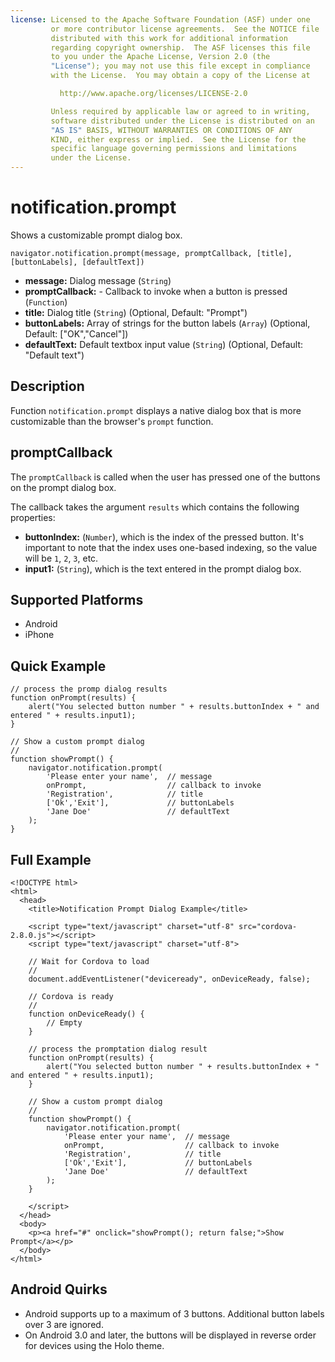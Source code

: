 ```yaml
---
license: Licensed to the Apache Software Foundation (ASF) under one
         or more contributor license agreements.  See the NOTICE file
         distributed with this work for additional information
         regarding copyright ownership.  The ASF licenses this file
         to you under the Apache License, Version 2.0 (the
         "License"); you may not use this file except in compliance
         with the License.  You may obtain a copy of the License at

           http://www.apache.org/licenses/LICENSE-2.0

         Unless required by applicable law or agreed to in writing,
         software distributed under the License is distributed on an
         "AS IS" BASIS, WITHOUT WARRANTIES OR CONDITIONS OF ANY
         KIND, either express or implied.  See the License for the
         specific language governing permissions and limitations
         under the License.
---
```


notification.prompt
====================

Shows a customizable prompt dialog box.

    navigator.notification.prompt(message, promptCallback, [title], [buttonLabels], [defaultText])

- __message:__ Dialog message (`String`)
- __promptCallback:__ - Callback to invoke when a button is pressed (`Function`)
- __title:__ Dialog title (`String`) (Optional, Default: "Prompt")
- __buttonLabels:__ Array of strings for the button labels (`Array`) (Optional, Default: ["OK","Cancel"])
- __defaultText:__ Default textbox input value (`String`) (Optional, Default: "Default text")

Description
-----------

Function `notification.prompt` displays a native dialog box that is more customizable than the browser's `prompt` function.

promptCallback
---------------

The `promptCallback` is called when the user has pressed one of the buttons on the prompt dialog box.

The callback takes the argument `results` which contains the following properties:

- __buttonIndex:__ (`Number`), which is the index of the pressed button. It's important to note that the index uses one-based indexing, so the value will be `1`, `2`, `3`, etc.
- __input1:__ (`String`), which is the text entered in the prompt dialog box.

Supported Platforms
-------------------

- Android
- iPhone

Quick Example
-------------

    // process the promp dialog results
    function onPrompt(results) {
        alert("You selected button number " + results.buttonIndex + " and entered " + results.input1);
    }

    // Show a custom prompt dialog
    //
    function showPrompt() {
        navigator.notification.prompt(
            'Please enter your name',  // message
            onPrompt,	               // callback to invoke
            'Registration',            // title
            ['Ok','Exit'],             // buttonLabels
            'Jane Doe'                 // defaultText
        );
    }

Full Example
------------

    <!DOCTYPE html>
    <html>
      <head>
        <title>Notification Prompt Dialog Example</title>

        <script type="text/javascript" charset="utf-8" src="cordova-2.8.0.js"></script>
        <script type="text/javascript" charset="utf-8">

        // Wait for Cordova to load
        //
        document.addEventListener("deviceready", onDeviceReady, false);

        // Cordova is ready
        //
        function onDeviceReady() {
            // Empty
        }

        // process the promptation dialog result
        function onPrompt(results) {
            alert("You selected button number " + results.buttonIndex + " and entered " + results.input1);
        }

        // Show a custom prompt dialog
        //
        function showPrompt() {
            navigator.notification.prompt(
                'Please enter your name',  // message
                onPrompt,                  // callback to invoke
                'Registration',            // title
                ['Ok','Exit'],             // buttonLabels
                'Jane Doe'                 // defaultText
            );
        }

        </script>
      </head>
      <body>
        <p><a href="#" onclick="showPrompt(); return false;">Show Prompt</a></p>
      </body>
    </html>

Android Quirks
----------------------

- Android supports up to a maximum of 3 buttons.  Additional button labels over 3 are ignored.
- On Android 3.0 and later, the buttons will be displayed in reverse order for devices using the Holo theme.
